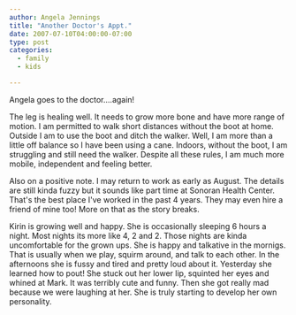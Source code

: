 ```yaml
---
author: Angela Jennings
title: "Another Doctor's Appt."
date: 2007-07-10T04:00:00-07:00
type: post
categories:
  - family
  - kids

---
```


Angela goes to the doctor....again!

The leg is healing well. It needs to grow more bone and have more range of motion. I am permitted to walk short distances without the boot at home. Outside I am to use the boot and ditch the walker. Well, I am more than a little off balance so I have been using a cane. Indoors, without the boot, I am struggling and still need the walker. Despite all these rules, I am much more mobile, independent and feeling better.

<!--more-->

Also on a positive note. I may return to work as early as August. The details are still kinda fuzzy but it sounds like part time at Sonoran Health Center. That's the best place I've worked in the past 4 years. They may even hire a friend of mine too! More on that as the story breaks.

Kirin is growing well and happy. She is occasionally sleeping 6 hours a night. Most nights its more like 4, 2 and 2. Those nights are kinda uncomfortable for the grown ups.  She is happy and talkative in the mornigs. That is usually when we play, squirm around, and talk to each other. In the afternoons she is fussy and tired and pretty loud about it. Yesterday she learned how to pout! She stuck out her lower lip, squinted her eyes and whined at Mark. It was terribly cute and funny. Then she got really mad because we were laughing at her.  She is truly starting to develop her own personality.

